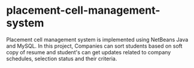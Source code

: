 # placement-cell-management-system
Placement cell management system is implemented using NetBeans Java and MySQL. In this project, Companies can sort students based on soft copy of resume and student's can get updates related to company schedules, selection status and their criteria.
